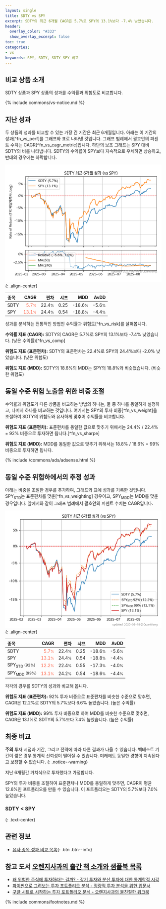 ```yaml
---
layout: single
title: SDTY vs SPY
excerpt: SDTY의 최근 6개월 CAGR은 5.7%로 SPY의 13.1%보다 -7.4% 낮았습니다.
header:
  overlay_color: "#333"
  show_overlay_excerpt: false
toc: true
categories:
- vs
keywords: SPY, SDTY, SDTY SPY 비교
---
```


## 비교 상품 소개


SDTY 상품과 SPY 상품의 성과를 수익률과 위험도로 비교합니다.





{% include commons/vs-notice.md %}

## 지난 성과

두 상품의 성과를 비교할 수 있는 가장 긴 기간은 최근 6개월입니다. 아래는 이 기간의 성과[^fn_vs_perf]를 그래프와 표로 나타낸 것입니다.
그래프 범례에서 괄호안의 퍼센트 수치는 CAGR[^fn_vs_cagr_metric]입니다.
하단의 보조 그래프는 SPY 대비 SDTY의 비를 나타냅니다.
SDTY의 수익률이 SPY보다 지속적으로 우세하면 상승하고, 반대의 경우에는 하락합니다.

![SDTY](/vs/images/sdty-vs-spy_dual.png){: .align-center}

| **종목** | **CAGR** | **편차** | **샤프** | **MDD** | **AvDD** |
| :------------ | ------: | -----------: | -------: | ------: | -------: |
| SDTY | <span style="color: tomato">5.7<small>%</small></span> | 22.4<small>%</small> | 0.25 | -18.6<small>%</small> | -5.6<small>%</small> |
| SPY | <span style="color: tomato">13.1<small>%</small></span> | 24.4<small>%</small> | 0.54 | -18.8<small>%</small> | -4.4<small>%</small> |

<!-- more -->


성과를 분석하는 전통적인 방법인 수익률과 위험도[^fn_vs_risk]를 살펴봅니다.

**수익률 지표 (CAGR):** SDTY의 CAGR은 5.7%로 SPY의 13.1%보다 -7.4% 낮았습니다. (낮은 수익률)[^fn_vs_comp]

**위험도 지표 (표준편차):** SDTY의 표준편차는 22.4%로 SPY의 24.4%보다 -2.0% 낮았습니다. (낮은 위험도)

**위험도 지표 (MDD):** SDTY의 18.6%의 MDD는 SPY의 18.8%와 비슷했습니다. (비슷한 위험도)



## 동일 수준 위험 노출을 위한 비중 조절

수익률과 위험도가 다른 상품을 비교하는 방법의 하나는, 둘 중 하나를 동일하게 설정하고, 나머지 하나를 비교하는 것입니다.
여기서는 SPY의 투자 비중[^fn_vs_weight]을 조절하여 SDTY의 위험도와 유사하게 맞추어 수익률를 비교합니다.

**위험도 지표 (표준편차):** 표준편차를 동일한 값으로 맞추기 위해서는 24.4% / 22.4% = 92% 비중으로 투자하면 됩니다.[^fn_vs_sharpe]

**위험도 지표 (MDD):** MDD를 동일한 값으로 맞추기 위해서는 18.8% / 18.6% = 99% 비중으로 투자하면 됩니다.


{% include /commons/ads/adsense.html %}



## 동일 수준 위험하에서의 추정 성과

아래는 비중을 조절한 경우를 추가하여, 그래프와 표에 성과를 기록한 것입니다.
SPY<sub>STD</sub>는 표준편차를 맞춘[^fn_vs_weighting] 경우이고, SPY<sub>MDD</sub>는 MDD를 맞춘 경우입니다.
앞에서와 같이 그래프 범례에서 괄호안의 퍼센트 수치는 CAGR입니다.


![SDTY](/vs/images/sdty-vs-spy.png){: .align-center}



| **종목** | **CAGR** | **편차** | **샤프** | **MDD** | **AvDD** |
| :------------ | ------: | -----------: | -------: | ------: | -------: |
| SDTY | <span style="color: tomato">5.7<small>%</small></span> | 22.4<small>%</small> | 0.25 | -18.6<small>%</small> | -5.6<small>%</small> |
| SPY | <span style="color: tomato">13.1<small>%</small></span> | 24.4<small>%</small> | 0.54 | -18.8<small>%</small> | -4.4<small>%</small> |
| SPY<sub>STD</sub> <small>(92%)</small> | <span style="color: tomato">12.2<small>%</small></span> | 22.4<small>%</small> | 0.55 | -17.3<small>%</small> | -4.0<small>%</small> |
| SPY<sub>MDD</sub> <small>(99%)</small> | <span style="color: tomato">13.1<small>%</small></span> | 24.2<small>%</small> | 0.54 | -18.6<small>%</small> | -4.4<small>%</small> |



각각의 경우를 SDTY의 성과와 비교해 봅니다.

**위험도 지표 (표준편차):** 92% 투자 비중으로 표준편차를 비슷한 수준으로 맞추면, CAGR은 12.2%로 SDTY의 5.7%보다 6.6% 높았습니다. (높은 수익률)

**위험도 지표 (MDD):** 99% 투자 비중으로 하여 MDD를 비슷한 수준으로 맞추면, CAGR은 13.1%로 SDTY의 5.7%보다 7.4% 높았습니다. (높은 수익률)




## 최종 비교

**주의** 투자 시점과 기간, 그리고 전략에 따라 다른 결과가 나올 수 있습니다. 백테스트 기간이 짧은 경우 통계적 신뢰성이 떨어질 수 있습니다. 미래에도 동일한 경향이 지속된다고 보장할 수 없습니다.
{: .notice--warning}

지난 6개월간 거치식으로 투자했다고 가정합니다.

SPY의 투자 비중을 조절하여 표준편차나 MDD를 동일하게 맞추면, CAGR이 평균 12.6%인 포트폴리오를 만들 수 있습니다.
이 포트폴리오는 SDTY의 5.7%보다 7.0% 높았습니다.

### SDTY &lt; SPY
{: .text-center}


## 관련 정보

- [유사 종목 성과 비교 목록](/vs/){: .btn .btn--info}


## 참고 도서 [오렌지사과의 출간 책 소개와 샘플북 목록](https://kongdori.tistory.com/691)

- [왜 위험한 주식에 투자하라는 걸까? - 장기 투자와 분산 투자에 대한 통계학적 시각](https://kongdori.tistory.com/421)
- [파이썬으로 그려보는 투자 포트폴리오 분석  - 정량적 투자 분석을 위한 입문서](https://kongdori.tistory.com/643)
- [구글 시트로 시작하는 투자 포트폴리오 분석 - 오렌지사과의 불친절한 워크북](https://kongdori.tistory.com/449)

{% include commons/footnotes.md %}